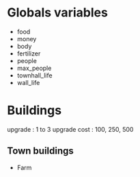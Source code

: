 # Globals variables

- food
- money
- body
- fertilizer
- people
- max_people
- townhall_life
- wall_life

# Buildings

upgrade : 1 to 3
upgrade cost : 100, 250, 500

## Town buildings

- Farm 